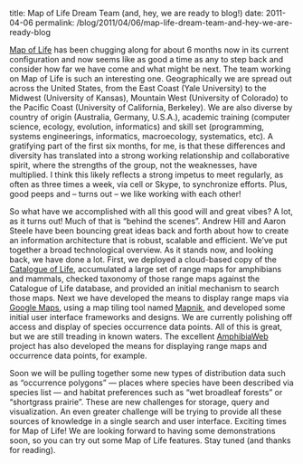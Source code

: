 title: Map of Life Dream Team (and, hey, we are ready to blog!)
date: 2011-04-06
permalink: /blog/2011/04/06/map-life-dream-team-and-hey-we-are-ready-blog


[Map of Life](http://mappinglife.org/) has been chugging along for about 6 months now in its current configuration and now seems like as good a time as any to step back and consider how far we have come and what might be next. The team working on Map of Life is such an interesting one. Geographically we are spread out across the United States, from the East Coast (Yale University) to the Midwest (University of Kansas), Mountain West (University of Colorado) to the Pacific Coast (University of California, Berkeley). We are also diverse by country of origin (Australia, Germany, U.S.A.), academic training (computer science, ecology, evolution, informatics) and skill set (programming, systems engineerings, informatics, macroecology, systematics, etc). A gratifying part of the first six months, for me, is that these differences and diversity has translated into a strong working relationship and collaborative spirit, where the strengths of the group, not the weaknesses, have multiplied. I think this likely reflects a strong impetus to meet regularly, as often as three times a week, via cell or Skype, to synchronize efforts. Plus, good peeps and – turns out – we like working with each other!

So what have we accomplished with all this good will and great vibes? A lot, as it turns out! Much of that is “behind the scenes”. Andrew Hill and Aaron Steele have been bouncing great ideas back and forth about how to create an information architecture that is robust, scalable and efficient. We’ve put together a broad technological overview. As it stands now, and looking back, we have done a lot. First, we deployed a cloud-based copy of the [Catalogue of Life](http://www.catalogueoflife.org/), accumulated a large set of range maps for amphibians and mammals, checked taxonomy of those range maps against the Catalogue of Life database, and provided an initial mechanism to search those maps. Next we have developed the means to display range maps via [Google Maps](http://code.google.com/apis/maps/documentation/javascript/), using a map tiling tool named [Mapnik](lhttp://mapnik.org/), and developed some initial user interface frameworks and designs. We are currently polishing off access and display of species occurrence data points. All of this is great, but we are still treading in known waters. The excellent [AmphibiaWeb](http://amphibiaweb.org/) project has also developed the means for displaying range maps and occurrence data points, for example.

Soon we will be pulling together some new types of distribution data such as “occurrence polygons” — places where species have been described via species list — and habitat preferences such as “wet broadleaf forests” or “shortgrass prairie”. These are new challenges for storage, query and visualization. An even greater challenge will be trying to provide all these sources of knowledge in a single search and user interface. Exciting times for Map of Life! We are looking forward to having some demonstrations soon, so you can try out some Map of Life features. Stay tuned (and thanks for reading).
